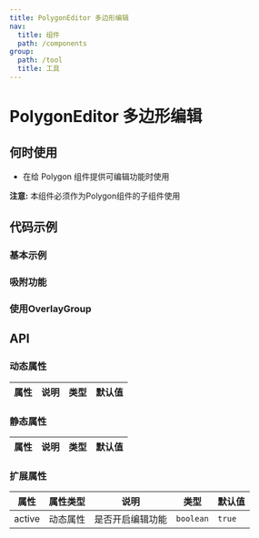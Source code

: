 ```yaml
---
title: PolygonEditor 多边形编辑
nav:
  title: 组件
  path: /components
group:
  path: /tool
  title: 工具
---
```


# PolygonEditor 多边形编辑

## 何时使用

- 在给 Polygon 组件提供可编辑功能时使用

**注意:** 本组件必须作为Polygon组件的子组件使用

## 代码示例

### 基本示例

<code src="./demo/demo-01.tsx"></code>

### 吸附功能

<code src="./demo/demo-02.tsx"></code>

### 使用OverlayGroup

<code src="./demo/demo-03.tsx"></code>

## API

### 动态属性

| 属性 |说明|类型|默认值|
|-----|----|----|----|

### 静态属性

| 属性 |说明|类型|默认值|
|-----|----|----|----|

### 扩展属性

| 属性 | 属性类型 |说明|类型|默认值|
|-----|----|----|----|----|
|active| 动态属性 | 是否开启编辑功能 | `boolean` | `true` |

